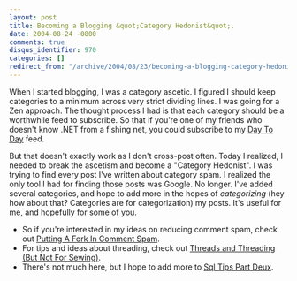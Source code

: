 ```yaml
---
layout: post
title: Becoming a Blogging &quot;Category Hedonist&quot;.
date: 2004-08-24 -0800
comments: true
disqus_identifier: 970
categories: []
redirect_from: "/archive/2004/08/23/becoming-a-blogging-category-hedonist.aspx/"
---
```


When I started blogging, I was a category ascetic. I figured I should
keep categories to a minimum across very strict dividing lines. I was
going for a Zen approach. The thought process I had is that each
category should be a worthwhile feed to subscribe. So that if you're one
of my friends who doesn't know .NET from a fishing net, you could
subscribe to my [Day To Day](http://haacked.com/category/1.aspx) feed.

But that doesn't exactly work as I don't cross-post often. Today I
realized, I needed to break the ascetism and become a "Category
Hedonist". I was trying to find every post I've written about category
spam. I realized the only tool I had for finding those posts was Google.
No longer. I've added several categories, and hope to add more in the
hopes of *categorizing* (hey how about that? Categories are for
categorization) my posts. It's useful for me, and hopefully for some of
you.

-   So if you're interested in my ideas on reducing comment spam, check
    out [Putting A Fork In Comment
    Spam](http://haacked.com/category/15.aspx).
-   For tips and ideas about threading, check out [Threads and Threading
    (But Not For Sewing)](http://haacked.com/category/16.aspx).
-   There's not much here, but I hope to add more to [Sql Tips Part
    Deux](http://haacked.com/category/14.aspx).



